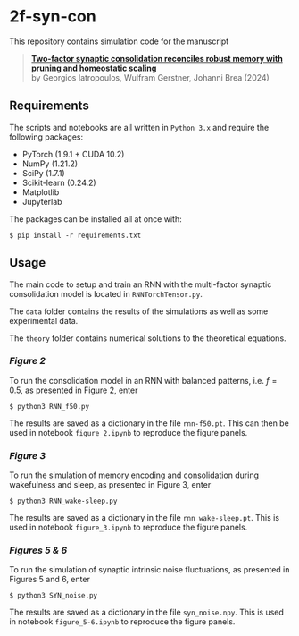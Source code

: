 # 2f-syn-con

This repository contains simulation code for the  manuscript
   > [**Two-factor synaptic consolidation reconciles robust memory with pruning and homeostatic scaling**](https://doi.org/10.1101/2024.07.23.604787)<br>
     by Georgios Iatropoulos, Wulfram Gerstner, Johanni Brea (2024)

## Requirements
The scripts and notebooks are all written in `Python 3.x` and require the following packages:
- PyTorch (1.9.1 + CUDA 10.2)
- NumPy (1.21.2)
- SciPy (1.7.1)
- Scikit-learn (0.24.2)
- Matplotlib
- Jupyterlab

The packages can be installed all at once with:
```
$ pip install -r requirements.txt
```

## Usage
The main code to setup and train an RNN with the multi-factor synaptic consolidation model is located in `RNNTorchTensor.py`.

The `data` folder contains the results of the simulations as well as some experimental data.

The `theory` folder contains numerical solutions to the theoretical equations.

### *Figure 2*
To run the consolidation model in an RNN with balanced patterns, i.e. $f=0.5$, as presented in Figure 2, enter
```
$ python3 RNN_f50.py
```
The results are saved as a dictionary in the file `rnn-f50.pt`.
This can then be used in notebook `figure_2.ipynb` to reproduce the figure panels.

### *Figure 3*
To run the simulation of memory encoding and consolidation during wakefulness and sleep, as presented in Figure 3, enter
```
$ python3 RNN_wake-sleep.py
```
The results are saved as a dictionary in the file `rnn_wake-sleep.pt`.
This is used in notebook `figure_3.ipynb` to reproduce the figure panels.

### *Figures 5 & 6*
To run the simulation of synaptic intrinsic noise fluctuations, as presented in Figures 5 and 6, enter
```
$ python3 SYN_noise.py
```
The results are saved as a dictionary in the file `syn_noise.npy`.
This is used in notebook `figure_5-6.ipynb` to reproduce the figure panels.
